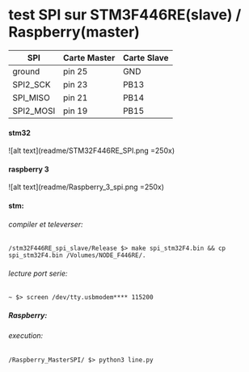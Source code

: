 # test SPI sur STM3F446RE(slave) / Raspberry(master)

SPI | Carte Master | Carte Slave | 
| --- | --- | --- |
ground | pin 25 | GND
SPI2_SCK | pin 23	|	PB13
SPI_MISO | pin 21 | PB14
SPI2_MOSI| pin 19 | PB15

#### stm32
![alt text](readme/STM32F446RE_SPI.png =250x)

#### raspberry 3
![alt text](readme/Raspberry_3_spi.png =250x)

####  stm:
###### compiler et televerser: 
    /stm32F446RE_spi_slave/Release $> make spi_stm32F4.bin && cp spi_stm32F4.bin /Volumes/NODE_F446RE/.
###### lecture port serie:
    ~ $> screen /dev/tty.usbmodem**** 115200

##### Raspberry:
<!-- ###### compilation: -->
   <!-- /Raspberry_MasterSPI/ $> gcc -o spi_write spi_master_write.c -->
###### execution:
<!-- /Raspberry_MasterSPI/ $> ./spi_write /dev/spidev0.1 100000 -->
    /Raspberry_MasterSPI/ $> python3 line.py

